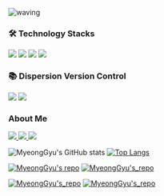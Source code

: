 ![waving](https://capsule-render.vercel.app/api?type=waving&height=200&text=Welcome%20to%20MyeongGyu's%20Github👋&fontSize=40&fontAlign=60&fontAlignY=40&color=gradient)

<h3 align="left">🛠 Technology Stacks</h3>

<p align="left">
<img src="https://img.shields.io/badge/html5-E34F26?style=for-the-badge&logo=html5&logoColor=white">
<img src="https://img.shields.io/badge/css-1572B6?style=for-the-badge&logo=css3&logoColor=white">
<img src="https://img.shields.io/badge/javascript-F7DF1E?style=for-the-badge&logo=javascript&logoColor=black">
<img src="https://img.shields.io/badge/python-3776AB?style=for-the-badge&logo=python&logoColor=white">
</p>

<h3 align="left">📚 Dispersion Version Control </h3>

<p align="left">
<img src="https://img.shields.io/badge/git-F05032?style=for-the-badge&logo=git&logoColor=white">
<img src="https://img.shields.io/badge/github-181717?style=for-the-badge&logo=github&logoColor=white"> 
</p>

<h3 align="left"> About Me</h3>
 <a href="mailto:rlaaudrb1104@gmail.com">
  <img src="https://img.shields.io/badge/Gmail-EA4335?style=for-the-badge&logo=Gmail&logoColor=white"/>
 </a>

<a href="https://rlaaudrb1104.tistory.com/" target="_blank">
<img src="https://img.shields.io/badge/tistory-orange?style=for-the-badge&logo=tistory&logoColor=white">
</a>
<a href=https://www.instagram.com/myeonggyu1104/" target="_blank">
 <img src="https://img.shields.io/badge/instagram-E4405F?style=for-the-badge&logo=Instagram&logoColor=white">
</a>


![MyeongGyu's GitHub stats](https://github-readme-stats.vercel.app/api?username=rlaaudrb1104&show_icons=true&hide=contribs,prs&cache_seconds=86400&theme=transparent)  [![Top Langs](https://github-readme-stats.vercel.app/api/top-langs/?username=rlaaudrb1104&layout=compact&theme=transparent)](https://github.com/rlaaudrb1104)

[![MyeongGyu's repo](https://github-readme-stats.vercel.app/api/pin/?username=rlaaudrb1104&repo=python-study&cache_seconds=86400&theme=transparent)](https://github.com/rlaaudrb1104/python-study) [![MyeongGyu's_repo](https://github-readme-stats.vercel.app/api/pin/?username=rlaaudrb1104&repo=web-project&cache_seconds=86400&theme=transparent)](https://github.com/rlaaudrb1104/web-project)

[![MyeongGyu's_repo](https://github-readme-stats.vercel.app/api/pin/?username=rlaaudrb1104&repo=clerk&cache_seconds=86400&theme=transparent)](https://github.com/rlaaudrb1104/clerk) [![MyeongGyu's_repo](https://github-readme-stats.vercel.app/api/pin/?username=rlaaudrb1104&repo=C&cache_seconds=86400&theme=transparent)](https://github.com/rlaaudrb1104/C)

